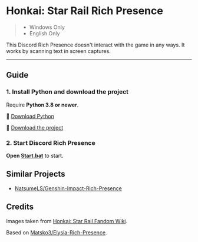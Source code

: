 # Honkai: Star Rail Rich Presence

> - Windows Only
> - English Only

This Discord Rich Presence doesn't interact with the game in any ways. It works by scanning text in screen captures.

-----

## Guide

### 1. Install Python and download the project

Require **Python 3.8 or newer**.

🐍 [Download Python](https://www.python.org/downloads)

📁 [Download the project](https://github.com/NatsumeLS/Honkai-Star-Rail-Rich-Presence/archive/refs/heads/main.zip)

### 2. Start Discord Rich Presence

**Open [Start.bat](Start.bat)** to start.

## Similar Projects

- [NatsumeLS/Genshin-Impact-Rich-Presence](https://github.com/NatsumeLS/Genshin-Impact-Rich-Presence)

## Credits

Images taken from [Honkai: Star Rail Fandom Wiki](https://honkai-star-rail.fandom.com/).

Based on [Matsko3/Elysia-Rich-Presence](https://github.com/Matsko3/Elysia-Rich-Presence).
